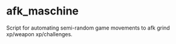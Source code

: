 # afk_maschine
Script for automating semi-random game movements to afk grind xp/weapon xp/challenges. 
